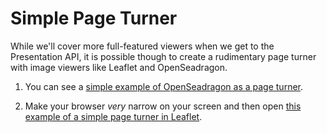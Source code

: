 # Simple Page Turner

While we'll cover more full-featured viewers when we get to the Presentation API, it is possible though to create a rudimentary page turner with image viewers like Leaflet and OpenSeadragon.

1. You can see a [simple example of OpenSeadragon as a page turner](https://openseadragon.github.io/examples/tilesource-iiif/).

2. Make your browser _very_ narrow on your screen and then open [this example of a simple page turner in Leaflet](https://d.lib.ncsu.edu/collections/catalog/ua102_200-002-bx0009-003-175).
<!-- #backlog:1000 once the NCSU Libraries example no longer uses Leaflet use a different example -->

